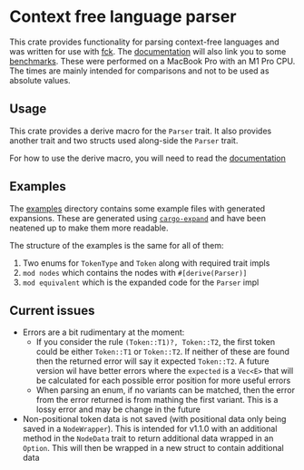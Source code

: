 # Context free language parser

This crate provides functionality for parsing context-free languages and was written for use with [fck](https://github.com/fck-language/fck). The [documentation](https://fck-language.github.io/cflp) will also link you to some [benchmarks](https://fck-language.github.io/cflp/bench/report/index.html). These were performed on a MacBook Pro with an M1 Pro CPU. The times are mainly intended for comparisons and not to be used as absolute values.

## Usage

This crate provides a derive macro for the `Parser` trait. It also provides another trait and two structs used along-side the `Parser` trait.

For how to use the derive macro, you will need to read the [documentation](https://fck-language.github.io/cflp)

## Examples

The [examples](examples) directory contains some example files with generated expansions. These are generated using [`cargo-expand`](https://crates.io/crates/cargo-expand) and have been neatened up to make them more readable.

The structure of the examples is the same for all of them:
1. Two enums for `TokenType` and `Token` along with required trait impls
2. `mod nodes` which contains the nodes with `#[derive(Parser)]`
3. `mod equivalent` which is the expanded code for the `Parser` impl

## Current issues

- Errors are a bit rudimentary at the moment:
  - If you consider the rule `(Token::T1)?, Token::T2`, the first token could be either `Token::T1` or `Token::T2`. If neither of these are found then the returned error will say it expected `Token::T2`. A future version wil have better errors where the `expected` is a `Vec<E>` that will be calculated for each possible error position for more useful errors
  - When parsing an enum, if no variants can be matched, then the error from the error returned is from mathing the first variant. This is a lossy error and may be change in the future
- Non-positional token data is not saved (with positional data only being saved in a `NodeWrapper`). This is intended for v1.1.0 with an additional method in the `NodeData` trait to return additional data wrapped in an `Option`. This will then be wrapped in a new struct to contain additional data
